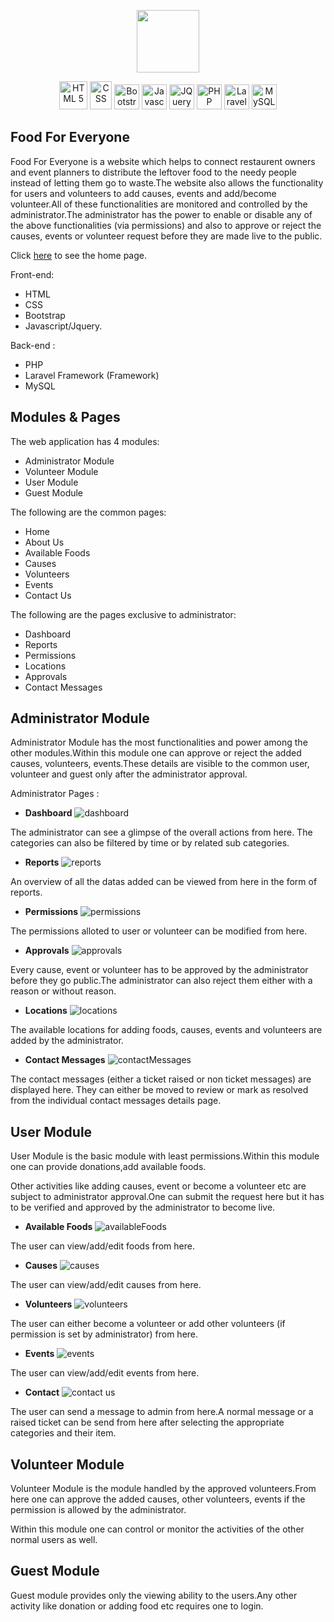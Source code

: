 <p align="center"><img src="https://user-images.githubusercontent.com/27756559/101247868-d2903480-3741-11eb-9355-f6cc40f57298.png" width=100 height=100></p>

<p align="center">    
<img src="https://upload.wikimedia.org/wikipedia/commons/thumb/6/61/HTML5_logo_and_wordmark.svg/512px-HTML5_logo_and_wordmark.svg.png" alt="HTML 5" width=45 height=45>
<img src="https://upload.wikimedia.org/wikipedia/commons/thumb/d/d5/CSS3_logo_and_wordmark.svg/1200px-CSS3_logo_and_wordmark.svg.png" alt="CSS" width=35 height=45>
<img src="https://i.pinimg.com/originals/41/95/cf/4195cf989fac0128a89669f40a1e3496.png" alt="Bootstrap" width=40 height=40>
<img src="https://upload.wikimedia.org/wikipedia/commons/thumb/6/6a/JavaScript-logo.png/768px-JavaScript-logo.png" alt="Javascript" width=40 height=40>
<img src="https://cdn4.iconfinder.com/data/icons/scripting-and-programming-languages/512/JQuery_logo-512.png" alt="JQuery" width=40 height=40>
<img src="https://pngimg.com/uploads/php/php_PNG7.png" alt="PHP" width=40 height=40>
<img src="https://upload.wikimedia.org/wikipedia/commons/thumb/9/9a/Laravel.svg/1200px-Laravel.svg.png" alt="Laravel" width=40 height=40>
<img src="https://pngimg.com/uploads/mysql/mysql_PNG23.png" alt="MySQL" width=40 height=40>

</p>

## Food For Everyone

Food For Everyone is a website which helps to connect restaurent owners and event planners to distribute the leftover food to the needy people instead of letting them go to waste.The website also allows the functionality for users and volunteers to add causes, events and add/become volunteer.All of these functionalities are monitored and controlled by the administrator.The administrator has the power to enable or disable any of the above functionalities (via permissions) and also to approve or reject the causes, events or volunteer request before they are made live to the public.

Click [here](https://user-images.githubusercontent.com/27756559/113592963-e2b01600-9646-11eb-8b37-6e3afa01536c.png) to see the home page.


Front-end: 
- HTML
- CSS 
- Bootstrap 
- Javascript/Jquery.

Back-end :
- PHP
- Laravel Framework (Framework)
- MySQL

## Modules & Pages

The web application has 4 modules:

- Administrator Module
- Volunteer Module
- User Module
- Guest Module

The following are the common pages:

- Home
- About Us
- Available Foods
- Causes
- Volunteers
- Events
- Contact Us

The following are the pages exclusive to administrator:

- Dashboard
- Reports
- Permissions
- Locations
- Approvals
- Contact Messages

## Administrator Module

Administrator Module has the most functionalities and power among the other modules.Within this module one can approve or reject the added causes, volunteers, events.These details are visible to the common user, volunteer and guest only after the administrator approval.

Administrator Pages :

- **Dashboard**
![dashboard](https://user-images.githubusercontent.com/27756559/113590195-6b2cb780-9643-11eb-852f-42ee8e141e69.png)

The administrator can see a glimpse of the overall actions from here. The categories can also be filtered by time or by related sub categories.

- **Reports**
![reports](https://user-images.githubusercontent.com/27756559/113594118-46870e80-9648-11eb-9464-9fa5b7a1844d.png)

An overview of all the datas added can be viewed from here in the form of reports.

- **Permissions**
![permissions](https://user-images.githubusercontent.com/27756559/113590525-d2e30280-9643-11eb-9cb7-e236ea556a4d.png)

The permissions alloted to user or volunteer can be modified from here.

- **Approvals**
![approvals](https://user-images.githubusercontent.com/27756559/113590616-ef7f3a80-9643-11eb-98f2-9b3bbfeab18f.png)

Every cause, event or volunteer has to be approved by the administrator before they go public.The administrator can also reject them either with a reason or without reason.

- **Locations**
![locations](https://user-images.githubusercontent.com/27756559/113590764-176e9e00-9644-11eb-8527-3b7a5d9cdf8a.png)

The available locations for adding foods, causes, events and volunteers are added by the administrator.

- **Contact Messages**
![contactMessages](https://user-images.githubusercontent.com/27756559/113590842-379e5d00-9644-11eb-8230-30d6f8981ee8.png)

The contact messages (either a ticket raised or non ticket messages) are displayed here. They can either be moved to review or mark as resolved from the individual contact messages details page.

## User Module

User Module is the basic module with least permissions.Within this module one can provide donations,add available foods.

Other activities like adding causes, event or become a volunteer etc are subject to administrator approval.One can submit the request here but it has to be verified and approved by the administrator to become live.

- **Available Foods**
![availableFoods](https://user-images.githubusercontent.com/27756559/113591214-abd90080-9644-11eb-8296-b002ce088f0c.png)

The user can view/add/edit foods from here.

- **Causes**
![causes](https://user-images.githubusercontent.com/27756559/113591333-ce6b1980-9644-11eb-8aa7-7cc6837f012a.png)

The user can view/add/edit causes from here.

- **Volunteers**
![volunteers](https://user-images.githubusercontent.com/27756559/113592186-e1cab480-9645-11eb-9c00-a0a55c6949d7.png)

The user can either become a volunteer or add other volunteers (if permission is set by administrator) from here.

- **Events**
![events](https://user-images.githubusercontent.com/27756559/113591527-0bcfa700-9645-11eb-9a62-6e732f0733e1.png)

The user can view/add/edit events from here.

- **Contact**
![contact us](https://user-images.githubusercontent.com/27756559/113592205-e7c09580-9645-11eb-9780-48362ea2247a.png)

The user can send a message to admin from here.A normal message or a raised ticket can be send from here after selecting the appropriate categories and their item.

## Volunteer Module

Volunteer Module is the module handled by the approved volunteers.From here one can approve the added causes, other volunteers, events if the permission is allowed by the administrator.

Within this module one can control or monitor the activities of the other normal users as well.

## Guest Module

Guest module provides only the viewing ability to the users.Any other activity like donation or adding food etc requires one to login.
